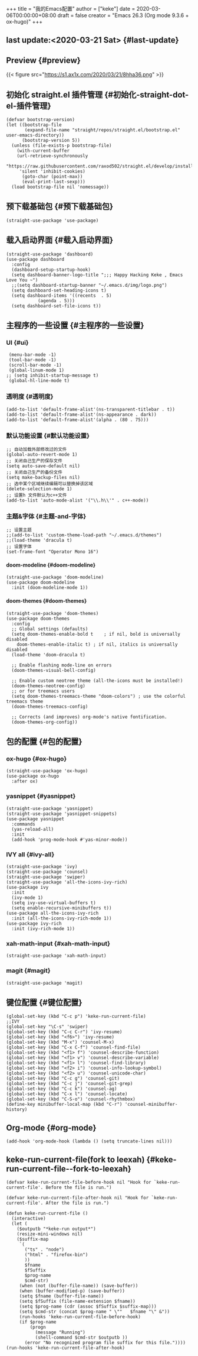 +++
title = "我的Emacs配置"
author = ["keke"]
date = 2020-03-06T00:00:00+08:00
draft = false
creator = "Emacs 26.3 (Org mode 9.3.6 + ox-hugo)"
+++

## last update:<span class="timestamp-wrapper"><span class="timestamp">&lt;2020-03-21 Sat&gt;</span></span> {#last-update}


## Preview {#preview}

{{< figure src="https://s1.ax1x.com/2020/03/21/8hha36.png" >}}


## 初始化 straight.el 插件管理 {#初始化-straight-dot-el-插件管理}

```emacs-lisp
(defvar bootstrap-version)
(let ((bootstrap-file
       (expand-file-name "straight/repos/straight.el/bootstrap.el" user-emacs-directory))
      (bootstrap-version 5))
  (unless (file-exists-p bootstrap-file)
    (with-current-buffer
	(url-retrieve-synchronously
	 "https://raw.githubusercontent.com/raxod502/straight.el/develop/install.el"
	 'silent 'inhibit-cookies)
      (goto-char (point-max))
      (eval-print-last-sexp)))
  (load bootstrap-file nil 'nomessage))
```


## 预下载基础包 {#预下载基础包}

```emacs-lisp
(straight-use-package 'use-package)
```


## 载入启动界面 {#载入启动界面}

```emacs-lisp
(straight-use-package 'dashboard)
(use-package dashboard
  :config
  (dashboard-setup-startup-hook)
  (setq dashboard-banner-logo-title ";;; Happy Hacking Keke , Emacs Love You ~")
  ;;(setq dashboard-startup-banner "~/.emacs.d/img/logo.png")
  (setq dashboard-set-heading-icons t)
  (setq dashboard-items '((recents  . 5)
			(agenda . 5)))
  (setq dashboard-set-file-icons t))

```


## 主程序的一些设置 {#主程序的一些设置}


### UI {#ui}

```emacs-lisp
 (menu-bar-mode -1)
 (tool-bar-mode -1)
 (scroll-bar-mode -1)
 (global-linum-mode 1)
;; (setq inhibit-startup-message t)
 (global-hl-line-mode t)
```


### 透明度 {#透明度}

```emacs-lisp
(add-to-list 'default-frame-alist'(ns-transparent-titlebar . t))
(add-to-list 'default-frame-alist'(ns-appearance . dark))
(add-to-list 'default-frame-alist'(alpha . (80 . 75)))
```


### 默认功能设置 {#默认功能设置}

```emacs-lisp
;; 自动加载外部修改过的文件
(global-auto-revert-mode 1)
;; 关闭自己生产的保存文件
(setq auto-save-default nil)
;; 关闭自己生产的备份文件
(setq make-backup-files nil)
;; 选中某个区域继续编辑可以替换掉该区域
(delete-selection-mode 1)
;; 设置h 文件默认为c++文件
(add-to-list 'auto-mode-alist '("\\.h\\'" . c++-mode))
```


### 主题&字体 {#主题-and-字体}

```emacs-lisp
;; 设置主题
;;(add-to-list 'custom-theme-load-path "~/.emacs.d/themes")
;;(load-theme 'dracula t)
;; 设置字体
(set-frame-font "Operator Mono 16")
```


#### doom-modeline {#doom-modeline}

```emacs-lisp
(straight-use-package 'doom-modeline)
(use-package doom-modeline
  :init (doom-modeline-mode 1))
```


#### doom-themes {#doom-themes}

```emacs-lisp
(straight-use-package 'doom-themes)
(use-package doom-themes
  :config
  ;; Global settings (defaults)
  (setq doom-themes-enable-bold t    ; if nil, bold is universally disabled
	doom-themes-enable-italic t) ; if nil, italics is universally disabled
  (load-theme 'doom-dracula t)

  ;; Enable flashing mode-line on errors
  (doom-themes-visual-bell-config)

  ;; Enable custom neotree theme (all-the-icons must be installed!)
  (doom-themes-neotree-config)
  ;; or for treemacs users
  (setq doom-themes-treemacs-theme "doom-colors") ; use the colorful treemacs theme
  (doom-themes-treemacs-config)

  ;; Corrects (and improves) org-mode's native fontification.
  (doom-themes-org-config))
```


## 包的配置 {#包的配置}


### ox-hugo {#ox-hugo}

```emacs-lisp
(straight-use-package 'ox-hugo)
(use-package ox-hugo
  :after ox)
```


### yasnippet {#yasnippet}

```emacs-lisp
(straight-use-package 'yasnippet)
(straight-use-package 'yasnippet-snippets)
(use-package yasnippet
  :commands
  (yas-reload-all)
  :init
  (add-hook 'prog-mode-hook #'yas-minor-mode))
```


### IVY all {#ivy-all}

```emacs-lisp
(straight-use-package 'ivy)
(straight-use-package 'counsel)
(straight-use-package 'swiper)
(straight-use-package 'all-the-icons-ivy-rich)
(use-package ivy
  :init
  (ivy-mode 1)
  (setq ivy-use-virtual-buffers t)
  (setq enable-recursive-minibuffers t))
(use-package all-the-icons-ivy-rich
  :init (all-the-icons-ivy-rich-mode 1))
(use-package ivy-rich
  :init (ivy-rich-mode 1))
```


### xah-math-input {#xah-math-input}

```emacs-lisp
(straight-use-package 'xah-math-input)
```


### magit {#magit}

```emacs-lisp
(straight-use-package 'magit)
```


## 键位配置 {#键位配置}

```emacs-lisp
(global-set-key (kbd "C-c p") 'keke-run-current-file)
;;IVY
(global-set-key "\C-s" 'swiper)
(global-set-key (kbd "C-c C-r") 'ivy-resume)
(global-set-key (kbd "<f6>") 'ivy-resume)
(global-set-key (kbd "M-x") 'counsel-M-x)
(global-set-key (kbd "C-x C-f") 'counsel-find-file)
(global-set-key (kbd "<f1> f") 'counsel-describe-function)
(global-set-key (kbd "<f1> v") 'counsel-describe-variable)
(global-set-key (kbd "<f1> l") 'counsel-find-library)
(global-set-key (kbd "<f2> i") 'counsel-info-lookup-symbol)
(global-set-key (kbd "<f2> u") 'counsel-unicode-char)
(global-set-key (kbd "C-c g") 'counsel-git)
(global-set-key (kbd "C-c j") 'counsel-git-grep)
(global-set-key (kbd "C-c k") 'counsel-ag)
(global-set-key (kbd "C-x l") 'counsel-locate)
(global-set-key (kbd "C-S-o") 'counsel-rhythmbox)
(define-key minibuffer-local-map (kbd "C-r") 'counsel-minibuffer-history)
```


## Org-mode {#org-mode}

```emacs-lisp
(add-hook 'org-mode-hook (lambda () (setq truncate-lines nil)))
```


## keke-run-current-file(fork to leexah) {#keke-run-current-file--fork-to-leexah}

```emacs-lisp
(defvar keke-run-current-file-before-hook nil "Hook for `keke-run-current-file'. Before the file is run.")

(defvar keke-run-current-file-after-hook nil "Hook for `keke-run-current-file'. After the file is run.")

(defun keke-run-current-file ()
  (interactive)
  (let (
	($outputb "*keke-run output*")
	(resize-mini-windows nil)
	($suffix-map
	 `(
	   ("ts" . "node")
	   ("html" . "firefox-bin")
	   ))
	   $fname
	   $fSuffix
	   $prog-name
	   $cmd-str)
	 (when (not (buffer-file-name)) (save-buffer))
	 (when (buffer-modified-p) (save-buffer))
	 (setq $fname (buffer-file-name))
	 (setq $fSuffix (file-name-extension $fname))
	 (setq $prog-name (cdr (assoc $fSuffix $suffix-map)))
	 (setq $cmd-str (concat $prog-name " \""   $fname "\" &"))
	 (run-hooks 'keke-run-current-file-before-hook)
	 (if $prog-name
	     (progn
	       (message "Running")
	       (shell-command $cmd-str $outputb ))
	   (error "No recognized program file suffix for this file."))))
(run-hooks 'keke-run-current-file-after-hook)
```
